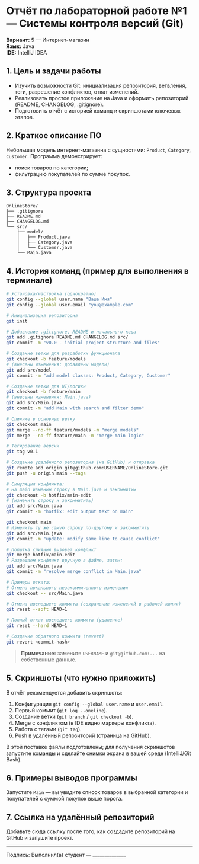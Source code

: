 # Отчёт по лабораторной работе №1 — Системы контроля версий (Git)
**Вариант:** 5 — Интернет-магазин  
**Язык:** Java  
**IDE:** IntelliJ IDEA

## 1. Цель и задачи работы
- Изучить возможности Git: инициализация репозитория, ветвления, теги, разрешение конфликтов, откат изменений.
- Реализовать простое приложение на Java и оформить репозиторий (README, CHANGELOG, .gitignore).
- Подготовить отчёт с историей команд и скриншотами ключевых этапов.

## 2. Краткое описание ПО
Небольшая модель интернет-магазина с сущностями: `Product`, `Category`, `Customer`.
Программа демонстрирует:
- поиск товаров по категории;
- фильтрацию покупателей по сумме покупок.

## 3. Структура проекта
```
OnlineStore/
├── .gitignore
├── README.md
├── CHANGELOG.md
└── src/
    ├── model/
    │   ├── Product.java
    │   ├── Category.java
    │   └── Customer.java
    └── Main.java
```

## 4. История команд (пример для выполнения в терминале)
```bash
# Установка/настройка (однократно)
git config --global user.name "Ваше Имя"
git config --global user.email "you@example.com"

# Инициализация репозитория
git init

# Добавление .gitignore, README и начального кода
git add .gitignore README.md CHANGELOG.md src/
git commit -m "v0.0 - initial project structure and files"

# Создание ветки для разработки функционала
git checkout -b feature/models
# (внесены изменения: добавлены модели)
git add src/model
git commit -m "add model classes: Product, Category, Customer"

# Создание ветки для UI/логики
git checkout -b feature/main
# (внесены изменения: Main.java)
git add src/Main.java
git commit -m "add Main with search and filter demo"

# Слияние в основную ветку
git checkout main
git merge --no-ff feature/models -m "merge models"
git merge --no-ff feature/main -m "merge main logic"

# Тегирование версии
git tag v0.1

# Создание удалённого репозитория (на GitHub) и отправка
git remote add origin git@github.com:USERNAME/OnlineStore.git
git push -u origin main --tags

# Симуляция конфликта:
# На main изменим строку в Main.java и закоммитим
git checkout -b hotfix/main-edit
# (изменить строку и закоммитить)
git add src/Main.java
git commit -m "hotfix: edit output text on main"

git checkout main
# Изменить ту же самую строку по-другому и закоммитить
git add src/Main.java
git commit -m "update: modify same line to cause conflict"

# Попытка слияния вызовет конфликт
git merge hotfix/main-edit
# Разрешаем конфликт вручную в файле, затем:
git add src/Main.java
git commit -m "resolve merge conflict in Main.java"

# Примеры отката:
# Отмена локального незакоммиченного изменения
git checkout -- src/Main.java

# Отмена последнего коммита (сохранение изменений в рабочей копии)
git reset --soft HEAD~1

# Полный откат последнего коммита (удаление)
git reset --hard HEAD~1

# Создание обратного коммита (revert)
git revert <commit-hash>
```

> **Примечание:** замените `USERNAME` и `git@github.com:...` на собственные данные.

## 5. Скриншоты (что нужно приложить)
В отчёт рекомендуется добавить скриншоты:
1. Конфигурация `git config --global user.name` и `user.email`.
2. Первый коммит (`git log --oneline`).
3. Создание ветки (`git branch` / `git checkout -b`).
4. Merge с конфликтом (в IDE видно маркеры конфликта).
5. Работа с тегами (`git tag`).
6. Push в удалённый репозиторий (страница на GitHub).

В этой поставке файлы подготовлены; для получения скриншотов запустите команды и сделайте снимки экрана в вашей среде (IntelliJ/Git Bash).

## 6. Примеры выводов программы
Запустите `Main` — вы увидите список товаров в выбранной категории и покупателей с суммой покупок выше порога.

## 7. Ссылка на удалённый репозиторий
Добавьте сюда ссылку после того, как создадите репозиторий на GitHub и запушите проект.

---
Подпись: Выполнил(а) студент — ______________
